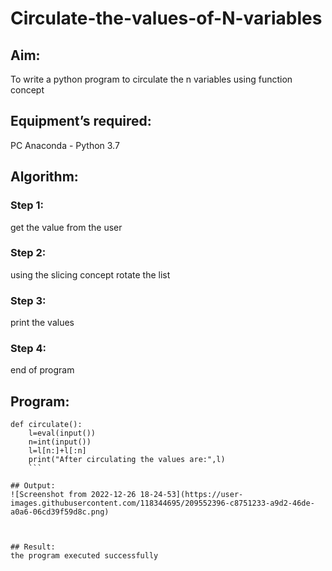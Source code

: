 # Circulate-the-values-of-N-variables
## Aim:
To write a python program to circulate the n variables using function concept
## Equipment’s required:
PC
Anaconda - Python 3.7
## Algorithm: 
### Step 1:
get the value from the user
### Step 2: 
using the slicing concept rotate the list
### Step 3: 
print the values
### Step 4: 
end of program
## Program:
```
def circulate():
    l=eval(input())
    n=int(input())
    l=l[n:]+l[:n]
    print("After circulating the values are:",l)
    ```

## Output:
![Screenshot from 2022-12-26 18-24-53](https://user-images.githubusercontent.com/118344695/209552396-c8751233-a9d2-46de-a0a6-06cd39f59d8c.png)



## Result:
the program executed successfully
